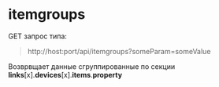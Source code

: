 # **itemgroups**

GET запрос типа:

> http://host:port/api/itemgroups?someParam=someValue

Возврвщает данные сгруппированные по  секции **links**[x].**devices**[x].**items**.**property**
